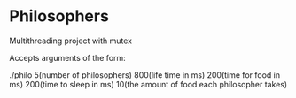 # Philosophers
Multithreading project with mutex


Accepts arguments of the form:

./philo 5(number of philosophers) 800(life time in ms) 200(time for food in ms) 200(time to sleep in ms) 10(the amount of food each philosopher takes)

